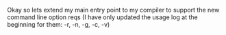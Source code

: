 Okay so lets extend my main entry point to my compiler to support the new command line option reqs (I have only updated the usage log at the beginning for them: -r, -n, -g, -c, -v) 